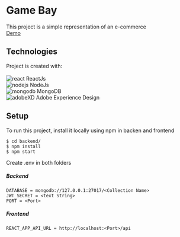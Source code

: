 # Game Bay
This project is a simple representation of an e-commerce <BR>
[Demo](https://frontend-gambay.herokuapp.com)

## Technologies
Project is created with: <BR> <BR>
![react](https://user-images.githubusercontent.com/42875282/89714341-68b67880-d963-11ea-8e1d-774d1029a818.png) ReactJs <BR>
![nodejs](https://user-images.githubusercontent.com/42875282/89714343-694f0f00-d963-11ea-8859-f312a26959d0.png) NodeJs <BR>
![mongodb](https://user-images.githubusercontent.com/42875282/89714342-694f0f00-d963-11ea-9436-2e4b9da66a31.png) MongoDB <BR>
![adobeXD](https://user-images.githubusercontent.com/42875282/89714378-a74c3300-d963-11ea-8044-59d636fc4626.png) Adobe Experience Design 

## Setup
To run this project, install it locally using npm in backen and frontend

```
$ cd backend/
$ npm install
$ npm start
```

Create .env in both folders
##### Backend
```
DATABASE = mongodb://127.0.0.1:27017/<Collection Name>
JWT_SECRET = <text String>
PORT = <Port>
```

##### Frontend
```
REACT_APP_API_URL = http://localhost:<Port>/api
```
